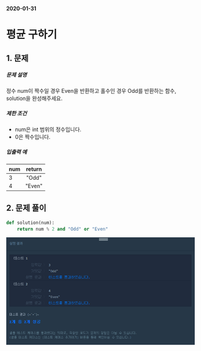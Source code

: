 #### 2020-01-31

# 평균 구하기

## 1. 문제

##### 문제 설명

정수 num이 짝수일 경우 Even을 반환하고 홀수인 경우 Odd를 반환하는 함수, solution을 완성해주세요.

##### 제한 조건

- num은 int 범위의 정수입니다.
- 0은 짝수입니다.

##### 입출력 예

| num  | return |
| ---- | :----: |
| 3    | "Odd"  |
| 4    | "Even" |

## 2. 문제 풀이

```python
def solution(num):
    return num % 2 and "Odd" or "Even"
```

![image-20200204155449695](images/image-20200204155449695.png)



